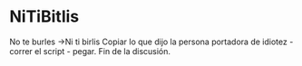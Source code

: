 # NiTiBitlis
No te burles ->Ni ti birlis
Copiar lo que dijo la persona portadora de idiotez - correr el script - pegar. Fin de la discusión.
